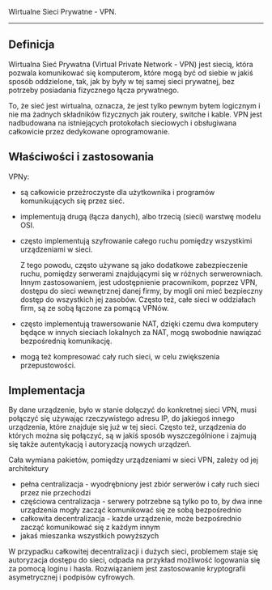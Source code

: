 Wirtualne Sieci Prywatne - VPN.

---

## Definicja

Wirtualna Sieć Prywatna (Virtual Private Network - VPN) jest siecią, która pozwala komunikować się komputerom, które mogą być od siebie w jakiś sposób oddzielone, tak, jak by były w tej samej sieci prywatnej, bez potrzeby posiadania fizycznego łącza prywatnego.

To, że sieć jest wirtualna, oznacza, że jest tylko pewnym bytem logicznym i nie ma żadnych składników fizycznych jak routery, switche i kable. VPN jest nadbudowana na istniejących protokołach sieciowych i obsługiwana całkowicie przez dedykowane oprogramowanie.

## Właściwości i zastosowania

VPNy:

 - są całkowicie przeźroczyste dla użytkownika i programów komunikujących się przez sieć.
 - implementują drugą (łącza danych), albo trzecią (sieci) warstwę modelu OSI.
 - często implementują szyfrowanie całego ruchu pomiędzy wszystkimi urządzeniami w sieci. 

   Z tego powodu, często używane są jako dodatkowe zabezpieczenie ruchu, pomiędzy serwerami znajdującymi się w różnych serwerowniach. Innym zastosowaniem, jest udostępnienie pracownikom, poprzez VPN, dostępu do sieci wewnętrznej danej firmy, by mogli oni mieć bezpieczny dostęp do wszystkich jej zasobów. Często też, całe sieci w oddziałach firm, są ze sobą łączone za pomącą VPNów.

 - często implementują trawersowanie NAT, dzięki czemu dwa komputery będące w innych sieciach lokalnych za NAT, mogą swobodnie nawiązać bezpośrednią komunikację.
 - mogą też kompresować cały ruch sieci, w celu zwiększenia przepustowości.

## Implementacja

By dane urządzenie, było w stanie dołączyć do konkretnej sieci VPN, musi połączyć się używając rzeczywistego adresu IP, do jakiegoś innego urządzenia, które znajduje się już w tej sieci. Często też, urządzenia do których można się połączyć, są w jakiś sposób wyszczególnione i zajmują się także autentykacją i autoryzacją nowych urządzeń.

Cała wymiana pakietów, pomiędzy urządzeniami w sieci VPN, zależy od jej architektury

 - pełna centralizacja - wyodrębniony jest zbiór serwerów i cały ruch sieci przez nie przechodzi
 - częściowa centralizacja - serwery potrzebne są tylko po to, by dwa inne urządzenia mogły zacząć komunikować się ze sobą bezpośrednio
 - całkowita decentralizacja - każde urządzenie, może bezpośrednio zacząć komunikować się z każdym innym
 - jakaś mieszanka wszystkich powyższych

W przypadku całkowitej decentralizacji i dużych sieci, problemem staje się autoryzacja dostępu do sieci, odpada na przykład możliwość logowania się za pomocą loginu i hasła. Rozwiązaniem jest zastosowanie kryptografii asymetrycznej i podpisów cyfrowych.
